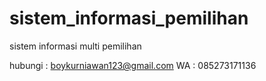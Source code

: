 # sistem_informasi_pemilihan
sistem informasi multi pemilihan

hubungi : boykurniawan123@gmail.com
WA : 085273171136
